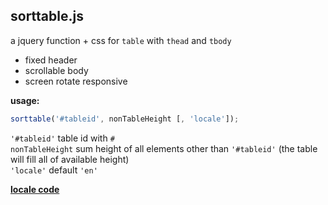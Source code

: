 sorttable.js 
---
a jquery function + css for `table` with `thead` and `tbody`  
- fixed header
- scrollable body
- screen rotate responsive  
  
**usage:**  
```js
sorttable('#tableid', nonTableHeight [, 'locale']);  
 ```
`'#tableid'` table id with `#`  
`nonTableHeight` sum height of all elements other than `'#tableid'` (the table will fill all of available height)  
`'locale'` default `'en'`  
  
[**locale code**](https://r12a.github.io/app-subtags/)
